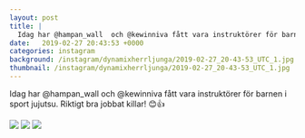 ```yaml
---
layout: post
title: |
  Idag har @hampan_wall  och @kewinniva fått vara instruktörer för barnen i sport jujutsu
date:   2019-02-27 20:43:53 +0000
categories: instagram
background: /instagram/dynamixherrljunga/2019-02-27_20-43-53_UTC_1.jpg
thumbnail: /instagram/dynamixherrljunga/2019-02-27_20-43-53_UTC_1.jpg
---
```

Idag har @hampan_wall  och @kewinniva fått vara instruktörer för barnen i sport jujutsu. Riktigt bra jobbat killar! 😊👍 



<img src='/www-dynamix-herrljunga/instagram/dynamixherrljunga/2019-02-27_20-43-53_UTC_1.jpg' class='img-fluid' />


<img src='/www-dynamix-herrljunga/instagram/dynamixherrljunga/2019-02-27_20-43-53_UTC_2.jpg' class='img-fluid' />


<img src='/www-dynamix-herrljunga/instagram/dynamixherrljunga/2019-02-27_20-43-53_UTC_3.jpg' class='img-fluid' />
